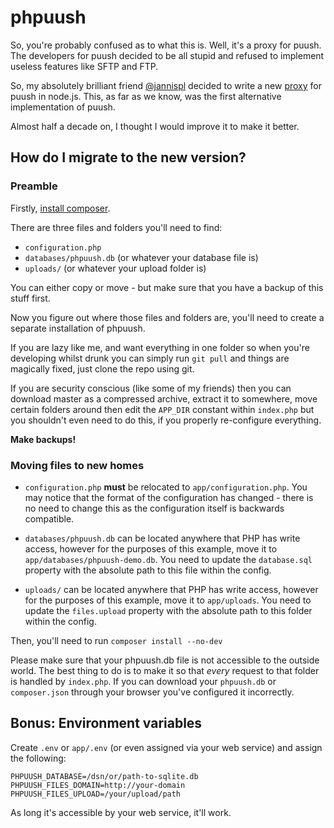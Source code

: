 # phpuush

So, you're probably confused as to what this is. Well, it's a proxy for puush. The developers for puush decided to be all stupid and refused to implement useless features like SFTP and FTP.

So, my absolutely brilliant friend [@jannispl](https://github.com/jannispl) decided to write a new [proxy](https://github.com/jannispl/puushproxy) for puush in node.js. This, as far as we know, was the first alternative implementation of puush.

Almost half a decade on, I thought I would improve it to make it better.

## How do I migrate to the new version?

### Preamble

Firstly, [install composer](https://getcomposer.org/doc/00-intro.md#installation-linux-unix-macos).

There are three files and folders you'll need to find:

- `configuration.php`
- `databases/phpuush.db` (or whatever your database file is)
- `uploads/` (or whatever your upload folder is)

You can either copy or move - but make sure that you have a backup of this stuff first.

Now you figure out where those files and folders are, you'll need to create a separate installation of phpuush.

If you are lazy like me, and want everything in one folder so when you're developing whilst drunk you can simply run `git pull` and things are magically fixed, just clone the repo using git.

If you are security conscious (like some of my friends) then you can download master as a compressed archive, extract it to somewhere, move certain folders around then edit the `APP_DIR` constant within `index.php` but you shouldn't even need to do this, if you properly re-configure everything.

**Make backups!**

### Moving files to new homes

- `configuration.php` **must** be relocated to `app/configuration.php`. You may notice that the format of the configuration has changed - there is no need to change this as the configuration itself is backwards compatible.

- `databases/phpuush.db` can be located anywhere that PHP has write access, however for the purposes of this example, move it to `app/databases/phpuush-demo.db`. You need to update the `database.sql` property with the absolute path to this file within the config.

- `uploads/` can be located anywhere that PHP has write access, however for the purposes of this example, move it to `app/uploads`. You need to update the `files.upload` property with the absolute path to this folder within the config.

Then, you'll need to run `composer install --no-dev`

Please make sure that your phpuush.db file is not accessible to the outside world. The best thing to do is to make it so that *every* request to that folder is handled by `index.php`. If you can download your `phpuush.db` or `composer.json` through your browser you've configured it incorrectly.

## Bonus: Environment variables

Create `.env` or `app/.env` (or even assigned via your web service) and assign the following:

```
PHPUUSH_DATABASE=/dsn/or/path-to-sqlite.db
PHPUUSH_FILES_DOMAIN=http://your-domain
PHPUUSH_FILES_UPLOAD=/your/upload/path
```

As long it's accessible by your web service, it'll work.
